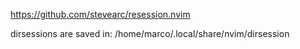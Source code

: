 https://github.com/stevearc/resession.nvim

dirsessions are saved in: /home/marco/.local/share/nvim/dirsession
